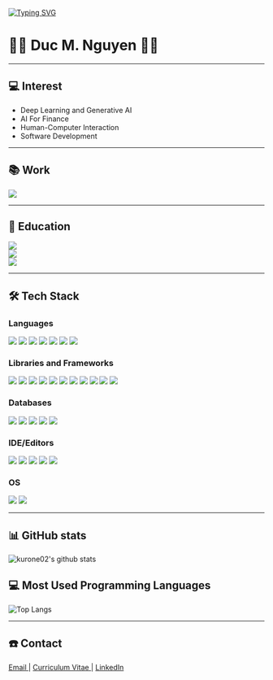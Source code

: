 [![Typing SVG](https://readme-typing-svg.herokuapp.com?font=Fira+Code&pause=1000&random=false&width=435&lines=Nguyen+Minh+Duc;Computer+Science;Deep+Learning;Finance+AI;Visualization)](https://git.io/typing-svg)

# 👨‍💻 Duc M. Nguyen 👨‍💻

---

## 💻  Interest

- Deep Learning and Generative AI
- AI For Finance
- Human-Computer Interaction
- Software Development

---

## 📚 Work

<a href="https://ivader.unist.ac.kr/">
<img src="https://img.shields.io/badge/ HAIV LAB Undergraduate Research Intern @ UNIST (2022-present)-EADBC6?style=for-the-badge"/>  
</a>
<br>

---

## 🏫 Education  

<a href="https://cse.unist.ac.kr/eng/">
<img src="https://img.shields.io/badge/B.S Computer Science and Engineering (2020~2024) - UNIST-44c1c4?style=for-the-badge"/>
</a>
<br>
<a href="https://ie.unist.ac.kr/eng/">
<img src="https://img.shields.io/badge/B.S Industrial Engineering (2020~2024) - UNIST-44c1c4?style=for-the-badge"/>
</a>
<br>
<a href="https://admu-intl.unist.ac.kr/info/scholarships/">
<img src="https://img.shields.io/badge/ UNIST Global Dream Scholarship Recipient-002C5F?style=for-the-badge&logo=k&logoColor=white"/>  
</a>

---

## 🛠️ Tech Stack

### Languages

<img src="https://img.shields.io/badge/C-A8B9CC?style=for-the-badge&logo=C&logoColor=white"> <img src="https://img.shields.io/badge/C++-00599C?style=for-the-badge&logo=cplusplus&logoColor=white"> <img src="https://img.shields.io/badge/C%23-00599C?style=for-the-badge&logo=csharp&logoColor=white"> <img src="https://img.shields.io/badge/python-3776AB?style=for-the-badge&logo=python&logoColor=white"> <img src="https://img.shields.io/badge/dart-0175C2?style=for-the-badge&logo=dart&logoColor=white"> <img src="https://img.shields.io/badge/JAVA-007396?style=for-the-badge&logo=Java&logoColor=white"> <img src="https://img.shields.io/badge/kotlin-7F52FF?style=for-the-badge&logo=kotlin&logoColor=white">

### Libraries and Frameworks

<img src="https://img.shields.io/badge/pytorch-EE4C2C?style=for-the-badge&logo=pytorch&logoColor=white"> <img src="https://img.shields.io/badge/tensorflow-FF6F00?style=for-the-badge&logo=tensorflow&logoColor=white"> <img src="https://img.shields.io/badge/react-%2320232a.svg?style=for-the-badge&logo=react&logoColor=%2361DAFB"/> <img src="https://img.shields.io/badge/NextJS-black?style=for-the-badge&logo=next.js&logoColor=white"/> <img src="https://img.shields.io/badge/Socket.io-black?style=for-the-badge&logo=socket.io&badgeColor=010101"/> <img src="https://img.shields.io/badge/SpringBoot-success?style=for-the-badge&logo=Spring&logoColor=white"/> <img src="https://img.shields.io/badge/flutter-02569B?style=for-the-badge&logo=flutter&logoColor=white">  <img src="https://img.shields.io/badge/django-%23092E20.svg?style=for-the-badge&logo=django&logoColor=white"> <img src="https://img.shields.io/badge/FastAPI-005571?style=for-the-badge&logo=fastapi"> <img src="https://img.shields.io/badge/flask-%23000.svg?style=for-the-badge&logo=flask&logoColor=white"> <img src="https://img.shields.io/badge/express.js-%23404d59.svg?style=for-the-badge&logo=express&logoColor=%2361DAFB"> 

### Databases

<img src="https://img.shields.io/badge/Neo4j-008CC1?style=for-the-badge&logo=neo4j&logoColor=white"> <img src="https://img.shields.io/badge/MongoDB-%234ea94b.svg?style=for-the-badge&logo=mongodb&logoColor=white"> <img src="https://img.shields.io/badge/sqlite-%2307405e.svg?style=for-the-badge&logo=sqlite&logoColor=white"> <img src="https://img.shields.io/badge/mysql-black.svg?style=for-the-badge&logo=mysql&logoColor=white"> <img src="https://img.shields.io/badge/firebase-FFCA28?style=for-the-badge&logo=firebase&logoColor=white"> 

### IDE/Editors

<img src="https://img.shields.io/badge/Visual%20Studio%20Code-0078d7.svg?style=for-the-badge&logo=visual-studio-code&logoColor=white"> <img src="https://img.shields.io/badge/visualstudio-5C2D91?style=for-the-badge&logo=visualstudio&logoColor=white"> <img src="https://img.shields.io/badge/jupyter-F37626?style=for-the-badge&logo=jupyter&logoColor=white"> <img src="https://img.shields.io/badge/VIM-%2311AB00.svg?style=for-the-badge&logo=vim&logoColor=white"> <img src="https://img.shields.io/badge/sublime_text-%23575757.svg?style=for-the-badge&logo=sublime-text&logoColor=important"> 


### OS

<img src="https://img.shields.io/badge/windows-0078D6?style=for-the-badge&logo=windows&logoColor=white"> <img src="https://img.shields.io/badge/ubuntu-E95420?style=for-the-badge&logo=ubuntu&logoColor=white">

---

## 📊 GitHub stats

![kurone02's github stats](https://github-readme-stats.vercel.app/api?username=kurone02&hide_border=false&hide_rank=true&show_icons=true&count_private=true&theme=react&bg_color=151515)

## 💻 Most Used Programming Languages

![Top Langs](https://github-readme-stats.vercel.app/api/top-langs/?username=kurone02&layout=compact&hide=Jupyter%20Notebook,Tex,D,SAS&theme=react)

---

## ☎️ Contact

<a href="mailto:ducnm@unist.ac.kr">
  Email
</a>
|
<a href="#">
  Curriculum Vitae
</a>
|
<a href="https://www.linkedin.com/in/duc-m-nguyen-13b461118/">
  LinkedIn
</a>
